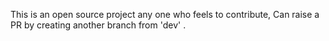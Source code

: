 This is an open source project any one who feels to contribute, 
Can raise a PR by creating another branch from 'dev' .


